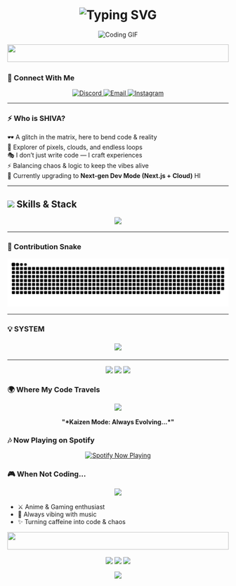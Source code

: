 <h1 align="center">
  <img src="https://readme-typing-svg.demolab.com?font=Fira+Code&weight=600&size=30&duration=2000&pause=800&color=39FF14&center=true&vCenter=true&width=600&lines=System+Online...;User:+SHIVA;Role:+Python+%26+Frontend+Dev;Status:+Always+Learning+%F0%9F%9A%80" alt="Typing SVG" />
</h1>

<p align="center">
  <img src="yama.gif" width="400" alt="Coding GIF"/>
</p>

<p align="center">
  <img src="https://i.imgur.com/dBaSKWF.gif" height="40" width="100%">
</p>

### 🔗 Connect With Me
<p align="center">
  <a href="https://discord.com/users/1266765091903246410" target="_blank">
    <img src="https://cdn-icons-png.flaticon.com/512/5968/5968756.png" width="50" title="Discord"/>
  </a>
  <a href="mailto:shivsonar73@gmail.com" target="_blank">
    <img src="https://cdn-icons-png.flaticon.com/512/732/732200.png" width="50" title="Email"/>
  </a>
  <a href="https://instagram.com/shiva__realm" target="_blank">
    <img src="https://cdn-icons-png.flaticon.com/512/2111/2111463.png" width="50" title="Instagram"/>
  </a>
</p>

---

### ⚡ Who is SHIVA?
🕶️ A glitch in the matrix, here to bend code & reality  
🌌 Explorer of pixels, clouds, and endless loops  
🎭 I don’t just write code — I craft experiences  
⚡ Balancing chaos & logic to keep the vibes alive  
🚀 Currently upgrading to **Next-gen Dev Mode (Next.js + Cloud)**  HI

---
## <img src="https://media2.giphy.com/media/QssGEmpkyEOhBCb7e1/giphy.gif" width="25"> <b>Skills & Stack</b>
<p align="center">
  <img src="https://skillicons.dev/icons?i=html,css,js,ts,react,python,mysql,mongodb,appwrite,git,gcp,firebase,nextjs,tailwind" />
</p>

---

### 🐍 Contribution Snake
<p align="center">
  <img src="https://github.com/Platane/snk/raw/output/github-contribution-grid-snake.svg" />
</p>

---

### 💡 SYSTEM 
<h3 align="center">
  <img src="https://readme-typing-svg.herokuapp.com?font=Fira+Code&size=24&duration=2000&pause=1000&color=ff0066&center=true&vCenter=true&width=500&lines=System+Online...;User:+SHIVA;Status:+Chaotic+Good;Mode:+NextGen+Developer" />
</h3>

---
<p align="center">
  <img src="https://img.shields.io/badge/Frontend-Vibes-A020F0?style=for-the-badge&logo=react&logoColor=white" />
  <img src="https://img.shields.io/badge/Python-Magic-306998?style=for-the-badge&logo=python&logoColor=white" />
  <img src="https://img.shields.io/badge/Next.js-Explorer-black?style=for-the-badge&logo=next.js&logoColor=white" />
</p>

### 🌍 Where My Code Travels
<p align="center">
  <img src="https://github-profile-summary-cards.vercel.app/api/cards/profile-details?username=heyyyshiva&theme=chartreuse_dark" />
</p>


<p align="center">
  <b>"*Kaizen Mode: Always Evolving...*"</b>
</p>

### 🎶 Now Playing on Spotify
<p align="center">
  <a href="https://open.spotify.com/user/your_spotify_username">
    <img src="https://novatorem.vercel.app/api/spotify" alt="Spotify Now Playing" width="400" />
  </a>
</p>

### 🎮 When Not Coding...
<p align="center">
  <img src="https://media.giphy.com/media/Lny6Rw04nsOOc/giphy.gif" width="250">
</p>

- ⚔️ Anime & Gaming enthusiast  
- 🎵 Always vibing with music  
- ✨ Turning caffeine into code & chaos  

<p align="center">
  <img src="https://i.imgur.com/dBaSKWF.gif" height="40" width="100%">
</p>

<p align="center">
  <img src="https://img.shields.io/badge/Made%20With-Coffee-ff9800?style=for-the-badge&logo=buymeacoffee&logoColor=white"/>
  <img src="https://img.shields.io/badge/Coded%20In-Vibes-9b59b6?style=for-the-badge&logo=apachespark&logoColor=white"/>
  <img src="https://img.shields.io/badge/Lives%20On-Spotify-1DB954?style=for-the-badge&logo=spotify&logoColor=white"/>
</p>

<p align="center">
  <img src="https://github-widgetbox.vercel.app/api/profile?username=heyyyshiva&theme=radical&data=followers,repositories,stars,commits" />
</p>










